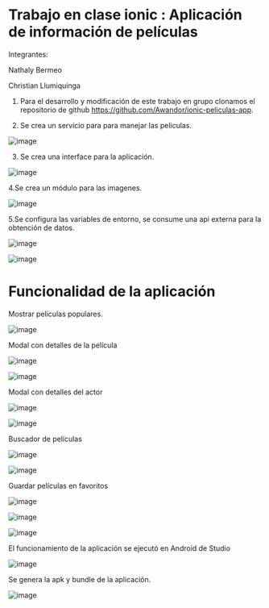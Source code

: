 # Trabajo en clase ionic : Aplicación de información de películas

Integrantes:

Nathaly Bermeo

Christian Llumiquinga


1. Para el desarrollo y modificación de este trabajo en grupo clonamos el repositorio de github https://github.com/Awandor/ionic-peliculas-app.

2. Se crea un servicio para para manejar las peliculas.

![image](https://user-images.githubusercontent.com/66235614/147893766-8e640bd1-cd69-4306-bfad-57dd347ce34a.png)

3. Se crea una interface para la aplicación.

![image](https://user-images.githubusercontent.com/66235614/147893794-50ba384a-a6e8-4135-a7ed-f3edb52bad0a.png)

4.Se crea un módulo para las imagenes.

![image](https://user-images.githubusercontent.com/66235614/147893828-beb7fd93-634b-465d-b8de-2ca35bee6dec.png)

5.Se configura las variables de entorno, se consume una api externa para la obtención de datos.

![image](https://user-images.githubusercontent.com/66235614/147893853-075ce36a-5ddf-44a9-9f24-a526df5a5a1b.png)

![image](https://user-images.githubusercontent.com/66235614/147893895-ae2b7dfd-ca75-4359-8655-8e80e4740089.png)

# Funcionalidad de la aplicación

Mostrar películas populares.

![image](https://user-images.githubusercontent.com/66235614/147894371-040ddf89-d657-41a9-82a9-2658b92b7932.png)

Modal con detalles de la película

![image](https://user-images.githubusercontent.com/66235614/147894105-f604fb8c-3cb5-44f4-a568-eaf08a14cea7.png)

![image](https://user-images.githubusercontent.com/66235614/147894378-018a80ab-4c69-4115-ab6a-0b1a82e29962.png)

Modal con detalles del actor

![image](https://user-images.githubusercontent.com/66235614/147894166-014e802a-a19e-4d4b-ba67-9341f74487be.png)

![image](https://user-images.githubusercontent.com/66235614/147894349-45ac6fed-1754-4b27-a201-628d7170f64d.png)

Buscador de películas

![image](https://user-images.githubusercontent.com/66235614/147894209-4491a904-29ac-45af-a320-eb515ec6eb07.png)

![image](https://user-images.githubusercontent.com/66235614/147894317-17326cf6-e75a-4d47-8a86-d2e971b26422.png)

Guardar películas en favoritos

![image](https://user-images.githubusercontent.com/66235614/147894227-25f434c8-55c3-4546-b632-cbf6b5bc1ea2.png)

![image](https://user-images.githubusercontent.com/66235614/147894258-87f35ced-4d2e-49b8-9267-3fb47b40bb9a.png)

![image](https://user-images.githubusercontent.com/66235614/147894339-01a2a44e-b2c8-4ae1-bcd9-6e6c4e731857.png)

El funcionamiento de la aplicación se ejecutó en Android de Studio

![image](https://user-images.githubusercontent.com/66235614/147894666-e6d8c418-0549-4477-b2e8-a8cbf3cb95a7.png)

Se genera la apk y bundle de la aplicación.

![image](https://user-images.githubusercontent.com/66235614/147894453-e55695ec-d0db-4d92-baa7-6f99fbb2f265.png)














